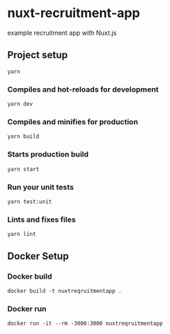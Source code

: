 # nuxt-recruitment-app
example recruitment app with Nuxt.js
## Project setup
```
yarn
```

### Compiles and hot-reloads for development
```
yarn dev
```

### Compiles and minifies for production
```
yarn build
```
### Starts production build
```
yarn start
```

### Run your unit tests
```
yarn test:unit
```

### Lints and fixes files
```
yarn lint
```

## Docker Setup

### Docker build
```
docker build -t nuxtreqruitmentapp .
```

### Docker run
```
docker run -it --rm -3000:3000 nuxtreqruitmentapp
```
